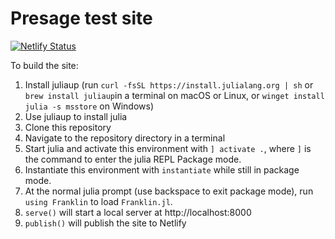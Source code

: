 # Presage test site

[![Netlify Status](https://api.netlify.com/api/v1/badges/d9ec25ff-3c82-4803-a84b-2eafcb85cb7c/deploy-status)](https://app.netlify.com/sites/peppy-tulumba-8f6533/deploys)

To build the site:

1. Install juliaup (run `curl -fsSL https://install.julialang.org | sh` or `brew install juliaup`in a terminal on macOS or Linux, or `winget install julia -s msstore` on Windows)
2. Use juliaup to install julia
3. Clone this repository
4. Navigate to the repository directory in a terminal
5. Start julia and activate this environment with `] activate .`, where `]` is the command to enter the julia REPL Package mode.
6. Instantiate this environment with `instantiate` while still in package mode.
7. At the normal julia prompt (use backspace to exit package mode), run `using Franklin` to load `Franklin.jl`.
8. `serve()` will start a local server at http://localhost:8000
9. `publish()` will publish the site to Netlify
